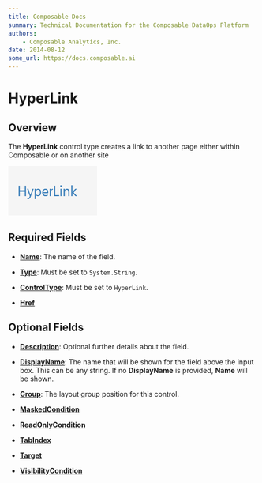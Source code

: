 ```yaml
---
title: Composable Docs
summary: Technical Documentation for the Composable DataOps Platform
authors:
    - Composable Analytics, Inc.
date: 2014-08-12
some_url: https://docs.composable.ai
---
```


# HyperLink

## Overview

The **HyperLink** control type creates a link to another page either within Composable or on another site

![HyperLink Control](../img/Hyperlink.png)

## Required Fields

- [**Name**](../06.Setting-Details/Name.md): The name of the field.

- [**Type**](../06.Setting-Details/Type.md): Must be set to `System.String`.

- [**ControlType**](../06.Setting-Details/ControlType.md): Must be set to `HyperLink`.

- [**Href**](../06.Setting-Details/Href.md)

## Optional Fields

- [**Description**](../06.Setting-Details/Description.md): Optional further details about the field.

- [**DisplayName**](../06.Setting-Details/DisplayName.md): The name that will be shown for the field above the input box. This can be any string. If no **DisplayName** is provided, **Name** will be shown.

- [**Group**](../06.Setting-Details/Group.md): The layout group position for this control.

- [**MaskedCondition**](../06.Setting-Details/MaskedCondition.md)

- [**ReadOnlyCondition**](../06.Setting-Details/ReadOnlyCondition.md)

- [**TabIndex**](../06.Setting-Details/TabIndex.md)

- [**Target**](../06.Setting-Details/Target.md)

- [**VisibilityCondition**](../06.Setting-Details/VisibilityCondition.md)